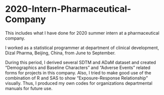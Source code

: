 # 2020-Intern-Pharmaceutical-Company
 This includes what I have done for 2020 summer intern at a pharmaceutical company.

I worked as a statistical programmer at department of clinical development, Dizal Pharma, Beijing, China, from June to September.

During this period, I derived several SDTM and ADaM dataset and created “Demographics and Baseline Characters” and “Adverse Events” related forms for projects in this company. Also, I tried to make good use of the combination of R and SAS to show “Exposure-Response Relationship” visually. Thus, I produced my own codes for organizations departmental manuals for future use.
